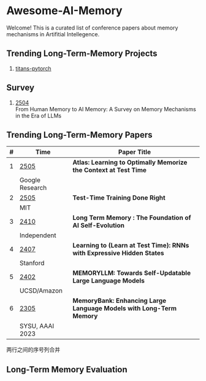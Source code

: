 # Awesome-AI-Memory
Welcome! This is a curated list of conference papers about memory mechanisms in Artifitial Intellegence.

## Trending Long-Term-Memory Projects

1. [titans-pytorch](https://github.com/lucidrains/titans-pytorch)

## Survey
1. [2504](http://arxiv.org/abs/2504.15965) \
    From Human Memory to AI Memory: A Survey on Memory Mechanisms in the Era of LLMs


## Trending Long-Term-Memory Papers

| #  | Time | Paper Title |
|----|------|-------------|
| 1  | [2505](http://arxiv.org/abs/2505.23735) | **Atlas: Learning to Optimally Memorize the Context at Test Time** |
|    | Google Research |  |  |
| 2  | [2505](http://arxiv.org/abs/2505.23884) | **Test-Time Training Done Right** |
|    | MIT |  |  |
| 3  | [2410](http://arxiv.org/abs/2410.15665) | **Long Term Memory : The Foundation of AI Self-Evolution** |
|    | Independent |  |  |
| 4  | [2407](http://arxiv.org/abs/2407.04620) | **Learning to (Learn at Test Time): RNNs with Expressive Hidden States** |
|    | Stanford |  |  |
| 5  | [2402](http://arxiv.org/abs/2402.04624) | **MEMORYLLM: Towards Self-Updatable Large Language Models** |
|    | UCSD/Amazon |  |  |
| 6  | [2305](https://arxiv.org/abs/2305.10250) | **MemoryBank: Enhancing Large Language Models with Long-Term Memory** |
|    | SYSU, AAAI 2023 |  |  |

两行之间的序号列合并

## Long-Term Memory Evaluation